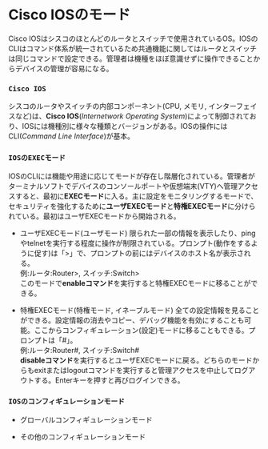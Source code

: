 # Cisco IOSのモード
Cisco IOSはシスコのほとんどのルータとスイッチで使用されているOS。IOSのCLIはコマンド体系が統一されているため共通機能に関してはルータとスイッチは同じコマンドで設定できる。管理者は機種をほぼ意識せずに操作できることからデバイスの管理が容易になる。

### `Cisco IOS`
シスコのルータやスイッチの内部コンポーネント(CPU, メモリ, インターフェイスなど)は、**Cisco IOS**(*Internetwork Operating System*)によって制御されており、IOSには機種別に様々な種類とバージョンがある。IOSの操作にはCLI(*Command Line Interface*)が基本。

### `IOSのEXECモード`
IOSのCLIには機能や用途に応じてモードが存在し階層化されている。管理者がターミナルソフトでデバイスのコンソールポートや仮想端末(VTY)へ管理アクセスすると、最初に**EXECモード**に入る。主に設定をモニタリングするモードで、セキュリティを強化するために**ユーザEXECモード**と**特権EXECモード**に分けられている。最初はユーザEXECモードから開始される。

- ユーザEXECモード(ユーザモード)
限られた一部の情報を表示したり、pingやtelnetを実行する程度に操作が制限されている。プロンプト(動作をするように促す)は「>」で、プロンプトの前にはデバイスのホスト名が表示される。  
例:ルータ:Router>, スイッチ:Switch>  
このモードで**enableコマンド**を実行すると特権EXECモードに移ることができる。

- 特権EXECモード(特権モード, イネーブルモード)
全ての設定情報を見ることができる。設定情報の消去やコピー、デバッグ機能を有効にすることも可能。ここからコンフィギュレーション(設定)モードに移ることもできる。プロンプトは「#」。  
例:ルータ:Router#, スイッチ:Switch#  
**disableコマンド**を実行するとユーザEXECモードに戻る。どちらのモードからもexitまたはlogoutコマンドを実行すると管理アクセスを中止してログアウトする。Enterキーを押すと再びログインできる。

### `IOSのコンフィギュレーションモード`

- グローバルコンフィギュレーションモード

- その他のコンフィギュレーションモード
